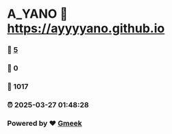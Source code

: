 # A_YANO :link: https://ayyyyano.github.io 
### :page_facing_up: [5](https://ayyyyano.github.io/tag.html) 
### :speech_balloon: 0 
### :hibiscus: 1017 
### :alarm_clock: 2025-03-27 01:48:28 
### Powered by :heart: [Gmeek](https://github.com/Meekdai/Gmeek)
